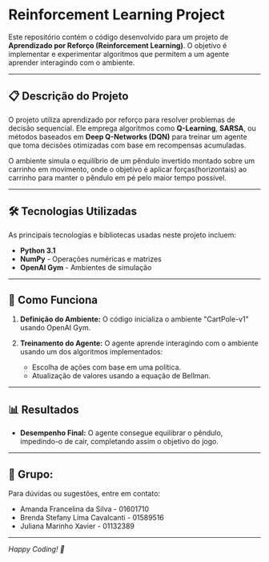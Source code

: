 # Reinforcement Learning Project

Este repositório contém o código desenvolvido para um projeto de **Aprendizado por Reforço (Reinforcement Learning)**. O objetivo é implementar e experimentar algoritmos que permitem a um agente aprender interagindo com o ambiente.

---

## 📋 Descrição do Projeto

O projeto utiliza aprendizado por reforço para resolver problemas de decisão sequencial. Ele emprega algoritmos como **Q-Learning**, **SARSA**, ou métodos baseados em **Deep Q-Networks (DQN)** para treinar um agente que toma decisões otimizadas com base em recompensas acumuladas.

O ambiente simula o equilíbrio de um pêndulo invertido montado sobre um carrinho em movimento, onde o objetivo é aplicar forças(horizontais) ao carrinho para manter o pêndulo em pé pelo maior tempo possível.

---

## 🛠 Tecnologias Utilizadas

As principais tecnologias e bibliotecas usadas neste projeto incluem:

- **Python 3.1**
- **NumPy** - Operações numéricas e matrizes
- **OpenAI Gym** - Ambientes de simulação

---

## 🔧 Como Funciona

1. **Definição do Ambiente:**
   O código inicializa o ambiente "CartPole-v1" usando OpenAI Gym.

2. **Treinamento do Agente:**
   O agente aprende interagindo com o ambiente usando um dos algoritmos implementados:
   - Escolha de ações com base em uma política.
   - Atualização de valores usando a equação de Bellman.

---

## 📊 Resultados

- **Desempenho Final:** O agente consegue equilibrar o pêndulo, impedindo-o de cair, completando assim o objetivo do jogo.

---

## 🤝 Grupo:

Para dúvidas ou sugestões, entre em contato:

- Amanda Francelina da Silva - 01601710
- Brenda Stefany Lima Cavalcanti - 01589516
- Juliana Marinho Xavier - 01132389


---

*Happy Coding! 🚀*
